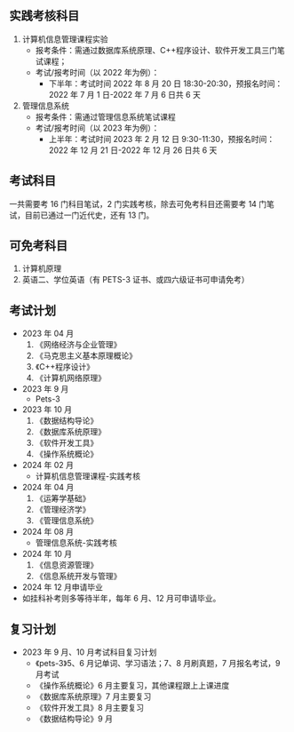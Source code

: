 ## 实践考核科目

1. 计算机信息管理课程实验
   - 报考条件：需通过数据库系统原理、C++程序设计、软件开发工具三门笔试课程；
   - 考试/报考时间（以 2022 年为例）：
     - 下半年：考试时间 2022 年 8 月 20 日 18:30-20:30，预报名时间：2022 年 7 月 1 日-2022 年 7 月 6 日共 6 天
2. 管理信息系统
   - 报考条件：需通过管理信息系统笔试课程
   - 考试/报考时间（以 2023 年为例）：
     - 上半年：考试时间 2023 年 2 月 12 日 9:30-11:30，预报名时间：2022 年 12 月 21 日-2022 年 12 月 26 日共 6 天

## 考试科目

一共需要考 16 门科目笔试，2 门实践考核，除去可免考科目还需要考 14 门笔试，目前已通过一门近代史，还有 13 门。

## 可免考科目

1. 计算机原理
2. 英语二、学位英语（有 PETS-3 证书、或四六级证书可申请免考）

## 考试计划

- 2023 年 04 月
  1. 《网络经济与企业管理》
  2. 《马克思主义基本原理概论》
  3. 《C++程序设计》
  4. 《计算机网络原理》
- 2023 年 9 月
  - Pets-3
- 2023 年 10 月
  1. 《数据结构导论》
  2. 《数据库系统原理》
  3. 《软件开发工具》
  4. 《操作系统概论》
- 2024 年 02 月
  - 计算机信息管理课程-实践考核
- 2024 年 04 月
  1. 《运筹学基础》
  2. 《管理经济学》
  3. 《管理信息系统》
- 2024 年 08 月
  - 管理信息系统-实践考核
- 2024 年 10 月
  1. 《信息资源管理》
  2. 《信息系统开发与管理》
- 2024 年 12 月申请毕业
- 如挂科补考则多等待半年，每年 6 月、12 月可申请毕业。

## 复习计划

- 2023 年 9 月、10 月考试科目复习计划
  - 《pets-3》5、6 月记单词、学习语法；7、8 月刷真题，7 月报名考试，9 月考试
  - 《操作系统概论》6 月主要复习，其他课程跟上上课进度
  - 《数据库系统原理》7 月主要复习
  - 《软件开发工具》8 月主要复习
  - 《数据结构导论》9 月
